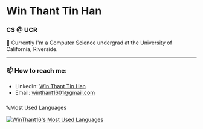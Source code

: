 # Win Thant Tin Han

### CS @ UCR

👋 Currently I'm a Computer Science undergrad at the University of California, Riverside. 

---

### 📫 How to reach me:

- LinkedIn: [Win Thant Tin Han](https://www.linkedin.com/in/win-thant-tin-han-319b63207/)
- Email: winthant1601@gmail.com



###

🔤Most Used Languages

<a href="https://github.com/WinThant16/">
<img align="center" alt="WinThant16's Most Used Languages" src="https://github-readme-stats.vercel.app/api/top-langs/?username=WinThant16&size_weight=0.5&count_weight=0.5&hide=html&layout=donut&theme=github_dark" />
</a>

<!---
<a href="https://github.com/WinThant16/">
<img align="center" alt="WinThant16's Most Used Languages" src="https://github-readme-stats.vercel.app/api/?username=WinThant16&size_weight=0.5&count_weight=0.5&hide=html&layout=donut&theme=github_dark" />
</a>
--->
<!---
WinThant16/WinThant16 is a ✨ special ✨ repository because its `README.md` (this file) appears on your GitHub profile.
You can click the Preview link to take a look at your changes.
--->
